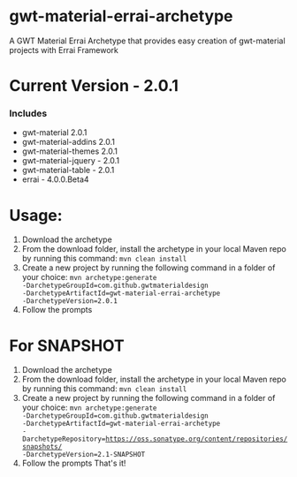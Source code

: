 # gwt-material-errai-archetype
A GWT Material Errai Archetype that provides easy creation of gwt-material projects with Errai Framework

# Current Version - 2.0.1
### Includes
- gwt-material 2.0.1
- gwt-material-addins 2.0.1
- gwt-material-themes 2.0.1
- gwt-material-jquery - 2.0.1
- gwt-material-table - 2.0.1
- errai - 4.0.0.Beta4

# Usage:
1. Download the archetype
2. From the download folder, install the archetype in your local Maven repo by running this command: <code>mvn clean install</code>
3. Create a new project by running the following command in a folder of your choice: <code>mvn archetype:generate -DarchetypeGroupId=com.github.gwtmaterialdesign -DarchetypeArtifactId=gwt-material-errai-archetype -DarchetypeVersion=2.0.1</code>
4. Follow the prompts

# For SNAPSHOT
1. Download the archetype
2. From the download folder, install the archetype in your local Maven repo by running this command: <code>mvn clean install</code>
3. Create a new project by running the following command in a folder of your choice: <code>mvn archetype:generate -DarchetypeGroupId=com.github.gwtmaterialdesign -DarchetypeArtifactId=gwt-material-errai-archetype -DarchetypeRepository=https://oss.sonatype.org/content/repositories/snapshots/ -DarchetypeVersion=2.1-SNAPSHOT</code>
4. Follow the prompts
That's it!
